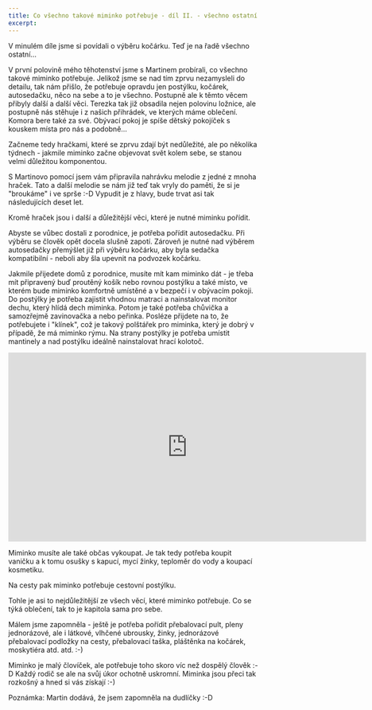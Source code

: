 ```yaml
---
title: Co všechno takové miminko potřebuje - díl II. - všechno ostatní
excerpt: 
---
```


V minulém díle jsme si povídali o výběru kočárku. Teď je na řadě všechno ostatní...

V první polovině mého těhotenství jsme s Martinem probírali, co všechno takové miminko potřebuje. Jelikož jsme se nad tím zprvu nezamysleli do detailu, tak nám přišlo, že potřebuje opravdu jen postýlku, kočárek, autosedačku, něco na sebe a to je všechno. Postupně ale k těmto věcem přibyly další a další věci. Terezka tak již obsadila nejen polovinu ložnice, ale postupně nás stěhuje i z našich přihrádek, ve kterých máme oblečení. Komora bere také za své. Obývací pokoj je spíše dětský pokojíček s kouskem místa pro nás a podobně...

Začneme tedy hračkami, které se zprvu zdají být nedůležité, ale po několika týdnech - jakmile miminko začne objevovat svět kolem sebe, se stanou velmi důležitou komponentou.

S Martinovo pomocí jsem vám připravila nahrávku melodie z jedné z mnoha hraček. Tato a další melodie se nám již teď tak vryly do paměti, že si je "broukáme" i ve sprše :-D Vypudit je z hlavy, bude trvat asi tak následujících deset let.

Kromě hraček jsou i další a důležitější věci, které je nutné miminku pořídit.

Abyste se vůbec dostali z porodnice, je potřeba pořídit autosedačku. Při výběru se člověk opět docela slušně zapotí. Zároveň je nutné nad výběrem autosedačky přemýšlet již při výběru kočárku, aby byla sedačka kompatibilní - neboli aby šla upevnit na podvozek kočárku.

Jakmile přijedete domů z porodnice, musíte mít kam miminko dát - je třeba mít připravený buď proutěný košík nebo rovnou postýlku a také místo, ve kterém bude miminko komfortně umístěné a v bezpečí i v obývacím pokoji. Do postýlky je potřeba zajistit vhodnou matraci a nainstalovat monitor dechu, který hlídá dech miminka. Potom je také potřeba chůvička a samozřejmě zavinovačka a nebo peřinka. Posléze přijdete na to, že potřebujete i "klínek", což je takový polštářek pro miminka, který je dobrý v případě, že má miminko rýmu. Na strany postýlky je potřeba umístit mantinely a nad postýlku ideálně nainstalovat hrací kolotoč.
 
<iframe width="720" height="380" src="http://www.youtube.com/embed/hrWYB2qnDLg?autoplay=1" frameborder="0" allowfullscreen></iframe>

Miminko musíte ale také občas vykoupat. Je tak tedy potřeba koupit vaničku a k tomu osušky s kapucí, mycí žinky, teploměr do vody a koupací kosmetiku.

Na cesty pak miminko potřebuje cestovní postýlku.

Tohle je asi to nejdůležitější ze všech věcí, které miminko potřebuje. Co se týká oblečení, tak to je kapitola sama pro sebe.

Málem jsme zapomněla - ještě je potřeba pořídit přebalovací pult, pleny jednorázové, ale i látkové, vlhčené ubrousky, žinky, jednorázové přebalovací podložky na cesty, přebalovací taška, pláštěnka na kočárek, moskytiéra atd. atd. :-)

Miminko je malý človíček, ale potřebuje toho skoro víc než dospělý člověk :-D Každý rodič se ale na svůj úkor ochotně uskromní. Miminka jsou přeci tak rozkošný a hned si vás získají :-)

Poznámka: Martin dodává, že jsem zapomněla na dudlíčky :-D
